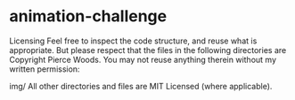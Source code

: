 # animation-challenge

Licensing
Feel free to inspect the code structure, and reuse what is appropriate. But please respect that the files in the following directories are Copyright Pierce Woods. You may not reuse anything therein without my written permission:

img/
All other directories and files are MIT Licensed (where applicable).
